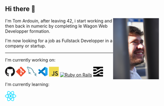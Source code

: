 ## Hi there 👋

<img src="images/me.JPEG" width="150" height="200" align="right" />

I'm Tom Ardouin, after leaving 42, i start working and then back in numeric by completing le Wagon Web Developper formation.

I'm now looking for a job as Fullstack Developper in a company or startup.

------------------------------------------------------------

I'm currently working on:

<a href="https://github.com/" title="GitHub"><img src="icons/github.png" /></a>
<a href="https://git-scm.com/" title="Git"><img src="icons/git.png" /></a>
<a href="https://www.mysql.com/" title="MySQL"><img src="icons/mysql.png" /></a>
<a href="https://code.visualstudio.com/" title="Visual Studio Code"><img src="icons/vscode.png" /></a>
<a href="https://en.wikipedia.org/wiki/JavaScript" title="JavaScript"><img src="icons/javascript.png" /></a>
<a href="https://rubyonrails.org/" title="RubyOnRails"><img src="https://upload.wikimedia.org/wikipedia/commons/6/62/Ruby_On_Rails_Logo.svg" alt="Ruby on Rails" width="64" height="32" /></a>
<a href="https://stimulus.hotwired.dev/" title="Stimulus"><img src="icons/stimulus.png" width="32" height="32" /></a>


I'm currently learning:

<a href="https://reactjs.org/" title="React"><img src="icons/react.png" /></a>

